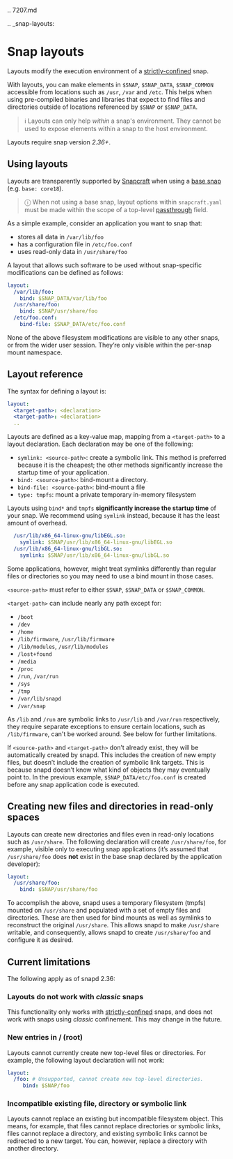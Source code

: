 .. 7207.md

.. _snap-layouts:

# Snap layouts

Layouts modify the execution environment of a [strictly-confined](snap-confinement.md) snap.

With layouts, you can make elements in `$SNAP`, `$SNAP_DATA`, `$SNAP_COMMON` accessible from locations such as `/usr`, `/var` and `/etc`. This helps when using pre-compiled binaries and libraries that expect to find files and directories outside of locations referenced by `$SNAP` or `$SNAP_DATA`.

> ℹ Layouts can only help _within_ a snap's environment. They cannot be used to expose elements within a snap to the host environment.

Layouts require snap version _2.36+_.

## Using layouts

Layouts are transparently supported by [Snapcraft](snapcraft-overview.md) when using a [base snap](base-snaps.md) (e.g. `base: core18`).

>  ⓘ  When not using a base snap, layout options within `snapcraft.yaml` must be made within the scope of a top-level [passthrough](using-in-development-features-in-snapcraft-yaml.md) field.

As a simple example, consider an application you want to snap that:

- stores all data in `/var/lib/foo`
- has a configuration file in `/etc/foo.conf`
- uses read-only data in `/usr/share/foo`

A layout that allows such software to be used without snap-specific modifications can be defined as follows:

```yaml
layout:
  /var/lib/foo:
    bind: $SNAP_DATA/var/lib/foo
  /usr/share/foo:
    bind: $SNAP/usr/share/foo
  /etc/foo.conf:
    bind-file: $SNAP_DATA/etc/foo.conf
```

None of the above filesystem modifications are visible to any other snaps, or from the wider user session. They’re only visible within the per-snap mount namespace.

## Layout reference

The syntax for defining a layout is:

```yaml
layout:
  <target-path>: <declaration>
  <target-path>: <declaration>
  ..
```

Layouts are defined as a key-value map, mapping from a `<target-path>` to a layout declaration. Each declaration may be one of the following:

* `symlink: <source-path>`: create a symbolic link. This method is preferred because it is the cheapest; the other methods significantly increase the startup time of your application.
* `bind: <source-path>`: bind-mount a directory.
* `bind-file: <source-path>`: bind-mount a file
* `type: tmpfs`: mount a private temporary in-memory filesystem

Layouts using `bind*` and `tmpfs` **significantly increase the startup time** of your snap. We recommend using `symlink` instead, because it has the least amount of overhead.


```yaml
  /usr/lib/x86_64-linux-gnu/libEGL.so:
    symlink: $SNAP/usr/lib/x86_64-linux-gnu/libEGL.so
  /usr/lib/x86_64-linux-gnu/libGL.so:
    symlink: $SNAP/usr/lib/x86_64-linux-gnu/libGL.so
```

Some applications, however, might treat symlinks differently than regular files or directories so you may need to use a bind mount in those cases.

 `<source-path>` must refer to either `$SNAP`, `$SNAP_DATA` or `$SNAP_COMMON`.

 `<target-path>` can include nearly any path except for:
- `/boot`
- `/dev`
- `/home`
- `/lib/firmware`, `/usr/lib/firmware`
- `/lib/modules`,  `/usr/lib/modules`
- `/lost+found`
- `/media`
- `/proc`
- `/run`, `/var/run`
- `/sys`
- `/tmp`
- `/var/lib/snapd`
- `/var/snap`

As `/lib` and `/run` are symbolic links to `/usr/lib` and `/var/run` respectively, they require separate exceptions to ensure certain locations, such as `/lib/firmware`, can't be worked around. See below for further limitations.

If `<source-path>` and `<target-path>` don’t already exist, they will be automatically created by snapd. This includes the creation of new empty files, but doesn’t include the creation of symbolic link targets. This is because snapd doesn’t know what kind of objects they may eventually point to. In the previous example, `$SNAP_DATA/etc/foo.conf` is created before any snap application code is executed.

## Creating new files and directories in read-only spaces

Layouts can create new directories and files even in read-only locations such as `/usr/share`. The following declaration will create `/usr/share/foo`, for example, visible only to executing snap applications (it’s assumed that `/usr/share/foo` does **not** exist in the base snap declared by the application developer):

```yaml
layout:
  /usr/share/foo:
    bind: $SNAP/usr/share/foo
```

To accomplish the above, snapd uses a temporary filesystem (tmpfs) mounted on `/usr/share` and  populated with a set of empty files and directories. These are then used for bind mounts as well as symlinks to reconstruct the original `/usr/share`. This allows snapd to make `/usr/share` writable, and consequently, allows snapd to create `/usr/share/foo` and configure it as desired.

## Current limitations

The following apply as of snapd 2.36:

### Layouts do not work with _classic_ snaps

This functionality only works with [strictly-confined](snap-confinement.md) snaps, and does not work with snaps using _classic_ confinement. This may change in the future.


### New entries in / (root)

Layouts cannot currently create new top-level files or directories. For example, the following layout declaration will not work:

```yaml
layout:
  /foo: # Unsupported, cannot create new top-level directories.
     bind: $SNAP/foo
```

### Incompatible existing file, directory or symbolic link

Layouts cannot replace an existing but incompatible filesystem object. This means, for example, that files cannot replace directories or symbolic links, files cannot replace a directory, and existing symbolic links cannot be redirected to a new target. You can, however, replace a directory with another directory.